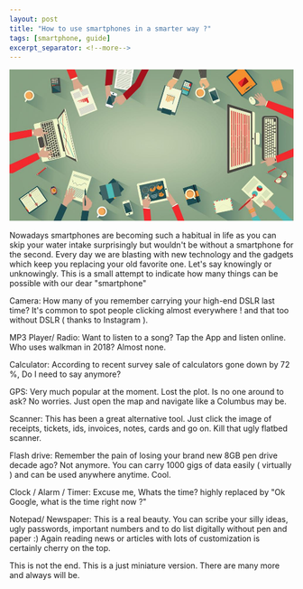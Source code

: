 ```yaml
---
layout: post
title: "How to use smartphones in a smarter way ?"
tags: [smartphone, guide]
excerpt_separator: <!--more-->
---
```


<img src="/assets/img/smartphonepost.jpg" alt="smartphone heading">

Nowadays smartphones are becoming such a habitual in life as you can skip your water intake surprisingly but wouldn't be without a smartphone for the second. Every day we are blasting with new technology and the gadgets which keep you replacing your old favorite one. Let's say knowingly or unknowingly. This is a small attempt to indicate how many things can be possible with our dear "smartphone"
<!--more-->

Camera: How many of you remember carrying your high-end DSLR last time? It's common to spot people clicking almost everywhere ! and that too without DSLR ( thanks to Instagram ).

MP3 Player/ Radio: Want to listen to a song? Tap the App and listen online. Who uses walkman in 2018? Almost none.

Calculator: According to recent survey sale of calculators gone down by 72 %, Do I need to say anymore?

GPS: Very much popular at the moment. Lost the plot. Is no one around to ask? No worries. Just open the map and navigate like a Columbus may be.

Scanner: This has been a great alternative tool. Just click the image of receipts, tickets, ids, invoices, notes, cards and go on. Kill that ugly flatbed scanner.

Flash drive: Remember the pain of losing your brand new 8GB pen drive decade ago? Not anymore. You can carry 1000 gigs of data easily ( virtually ) and can be used anywhere anytime. Cool.

Clock / Alarm / Timer: Excuse me, Whats the time? highly replaced by "Ok Google, what is the time right now ?"

Notepad/ Newspaper: This is a real beauty. You can scribe your silly ideas, ugly passwords, important numbers and to do list digitally without pen and paper :) Again reading news or articles with lots of customization is certainly cherry on the top.

This is not the end. This is a just miniature version. There are many more and always will be.
